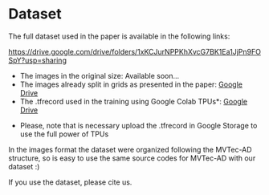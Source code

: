 # Dataset

The full dataset used in the paper is available in the following links:

https://drive.google.com/drive/folders/1xKCJurNPPKhXvcG7BK1Ea1JjPn9FOSpY?usp=sharing

- The images in the original size: Available soon...
- The images already split in grids as presented in the paper: [Google Drive](https://drive.google.com/drive/folders/1xKCJurNPPKhXvcG7BK1Ea1JjPn9FOSpY?usp=sharing)
- The .tfrecord used in the training using Google Colab TPUs*: [Google Drive](https://drive.google.com/file/d/1mOp_5btffGST3LdnCzywDa0KtDboQ0hb/view?usp=sharing)

* Please, note that is necessary upload the .tfrecord in Google Storage to use the full power of TPUs 

In the images format the dataset were organized following the MVTec-AD structure, so is easy to use the same source codes for MVTec-AD with our dataset :)

If you use the dataset, please cite us.